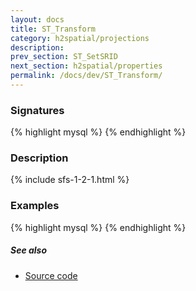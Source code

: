 ```yaml
---
layout: docs
title: ST_Transform
category: h2spatial/projections
description: 
prev_section: ST_SetSRID
next_section: h2spatial/properties
permalink: /docs/dev/ST_Transform/
---
```


### Signatures

{% highlight mysql %}
{% endhighlight %}

### Description



{% include sfs-1-2-1.html %}

### Examples

{% highlight mysql %}
{% endhighlight %}

##### See also

* <a href="https://github.com/irstv/H2GIS/blob/master/h2spatial/src/main/java/org/h2gis/h2spatial/internal/function/spatial/crs/ST_Transform.java" target="_blank">Source code</a>
